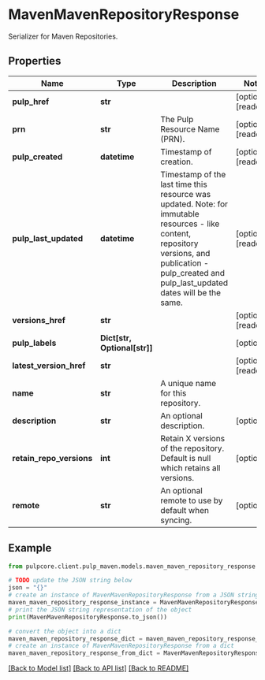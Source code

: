 # MavenMavenRepositoryResponse

Serializer for Maven Repositories.

## Properties

Name | Type | Description | Notes
------------ | ------------- | ------------- | -------------
**pulp_href** | **str** |  | [optional] [readonly] 
**prn** | **str** | The Pulp Resource Name (PRN). | [optional] [readonly] 
**pulp_created** | **datetime** | Timestamp of creation. | [optional] [readonly] 
**pulp_last_updated** | **datetime** | Timestamp of the last time this resource was updated. Note: for immutable resources - like content, repository versions, and publication - pulp_created and pulp_last_updated dates will be the same. | [optional] [readonly] 
**versions_href** | **str** |  | [optional] [readonly] 
**pulp_labels** | **Dict[str, Optional[str]]** |  | [optional] 
**latest_version_href** | **str** |  | [optional] [readonly] 
**name** | **str** | A unique name for this repository. | 
**description** | **str** | An optional description. | [optional] 
**retain_repo_versions** | **int** | Retain X versions of the repository. Default is null which retains all versions. | [optional] 
**remote** | **str** | An optional remote to use by default when syncing. | [optional] 

## Example

```python
from pulpcore.client.pulp_maven.models.maven_maven_repository_response import MavenMavenRepositoryResponse

# TODO update the JSON string below
json = "{}"
# create an instance of MavenMavenRepositoryResponse from a JSON string
maven_maven_repository_response_instance = MavenMavenRepositoryResponse.from_json(json)
# print the JSON string representation of the object
print(MavenMavenRepositoryResponse.to_json())

# convert the object into a dict
maven_maven_repository_response_dict = maven_maven_repository_response_instance.to_dict()
# create an instance of MavenMavenRepositoryResponse from a dict
maven_maven_repository_response_from_dict = MavenMavenRepositoryResponse.from_dict(maven_maven_repository_response_dict)
```
[[Back to Model list]](../README.md#documentation-for-models) [[Back to API list]](../README.md#documentation-for-api-endpoints) [[Back to README]](../README.md)


